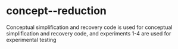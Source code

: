 # concept--reduction
Conceptual simplification and recovery code is used for conceptual simplification and recovery code, and experiments 1-4 are used for experimental testing
